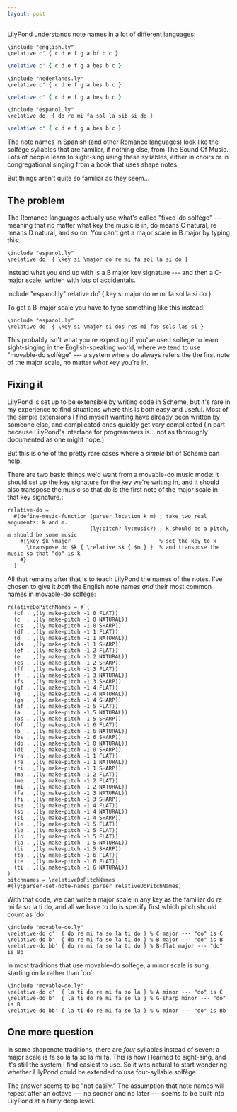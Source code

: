 ```yaml
---
layout: post
---
```


LilyPond understands note names in a lot of different languages:

    \include "english.ly"
    \relative c' { c d e f g a bf b c }

```lilypond
\relative c' { c d e f g a bes b c }
```

    \include "nederlands.ly"
    \relative c' { c d e f g a bes b c }

```lilypond
\relative c' { c d e f g a bes b c }
```

    \include "espanol.ly"
    \relative do' { do re mi fa sol la sib si do }

```lilypond
\relative c' { c d e f g a bes b c }
```

The note names in Spanish (and other Romance languages) look like the
solfège syllables that are familiar, if nothing else, from The Sound Of
Music. Lots of people learn to sight-sing using these syllables, either
in choirs or in congregational singing from a book that uses shape
notes.

But things aren't quite so familiar as they seem...

The problem
-----------

The Romance languages actually use what's called "fixed-do solfège"
---meaning that no matter what key the music is in, <span
class="title-ref">do</span> means C natural, <span
class="title-ref">re</span> means D natural, and so on. You can't get a
major scale in B major by typing this:

    \include "espanol.ly"
    \relative do' { \key si \major do re mi fa sol la si do }

Instead what you end up with is a B major key signature --- and then a
C-major scale, written with lots of accidentals.

include "espanol.ly" relative do' { key si major do re mi fa sol la si
do }

To get a B-major scale you have to type something like this instead:

    \include "espanol.ly"
    \relative do' { \key si \major si dos res mi fas sols las si }

This probably isn't what you're expecting if you've used solfège to
learn sight-singing in the English-speaking world, where we tend to use
"movable-do solfège" --- a system where <span
class="title-ref">do</span> always refers the the first note of the
major scale, no matter *what* key you're in.

Fixing it
---------

LilyPond is set up to be extensible by writing code in Scheme, but it's
rare in my experience to find situations where this is both easy and
useful. Most of the simple extensions I find myself wanting have already
been written by someone else, and complicated ones quickly get *very*
complicated (in part because LilyPond's interface for programmers is...
not as thoroughly documented as one might hope.)

But this is one of the pretty rare cases where a *simple* bit of Scheme
can help.

There are two basic things we'd want from a movable-do music mode: it
should set up the key signature for the key we're writing in, and it
should also transpose the music so that <span
class="title-ref">do</span> is the first note of the major scale in that
key signature.:

    relative-do =
      #(define-music-function (parser location k m) ; take two real arguments: k and m.
                              (ly:pitch? ly:music?) ; k should be a pitch, m should be some music
        #{\key $k \major                            % set the key to k
          \transpose do $k { \relative $k { $m } }  % and transpose the music so that "do" is k
        #}
      )

All that remains after that is to teach LilyPond the names of the notes.
I've chosen to give it *both* the English note names *and* their most
common names in movable-do solfège:

    relativeDoPitchNames = #`(
      (cf . ,(ly:make-pitch -1 0 FLAT))
      (c  . ,(ly:make-pitch -1 0 NATURAL))
      (cs . ,(ly:make-pitch -1 0 SHARP))
      (df . ,(ly:make-pitch -1 1 FLAT))
      (d  . ,(ly:make-pitch -1 1 NATURAL))
      (ds . ,(ly:make-pitch -1 1 SHARP))
      (ef . ,(ly:make-pitch -1 2 FLAT))
      (e  . ,(ly:make-pitch -1 2 NATURAL))
      (es . ,(ly:make-pitch -1 2 SHARP))
      (ff . ,(ly:make-pitch -1 3 FLAT))
      (f  . ,(ly:make-pitch -1 3 NATURAL))
      (fs . ,(ly:make-pitch -1 3 SHARP))
      (gf . ,(ly:make-pitch -1 4 FLAT))
      (g  . ,(ly:make-pitch -1 4 NATURAL))
      (gs . ,(ly:make-pitch -1 4 SHARP))
      (af . ,(ly:make-pitch -1 5 FLAT))
      (a  . ,(ly:make-pitch -1 5 NATURAL))
      (as . ,(ly:make-pitch -1 5 SHARP))
      (bf . ,(ly:make-pitch -1 6 FLAT))
      (b  . ,(ly:make-pitch -1 6 NATURAL))
      (bs . ,(ly:make-pitch -1 6 SHARP))
      (do . ,(ly:make-pitch -1 0 NATURAL))
      (di . ,(ly:make-pitch -1 0 SHARP))
      (ra . ,(ly:make-pitch -1 1 FLAT))
      (re . ,(ly:make-pitch -1 1 NATURAL))
      (ri . ,(ly:make-pitch -1 1 SHARP))
      (ma . ,(ly:make-pitch -1 2 FLAT))
      (me . ,(ly:make-pitch -1 2 FLAT))
      (mi . ,(ly:make-pitch -1 2 NATURAL))
      (fa . ,(ly:make-pitch -1 3 NATURAL))
      (fi . ,(ly:make-pitch -1 3 SHARP))
      (se . ,(ly:make-pitch -1 4 FLAT))
      (so . ,(ly:make-pitch -1 4 NATURAL))
      (si . ,(ly:make-pitch -1 4 SHARP))
      (le . ,(ly:make-pitch -1 5 FLAT))
      (le . ,(ly:make-pitch -1 5 FLAT))
      (lo . ,(ly:make-pitch -1 5 FLAT))
      (la . ,(ly:make-pitch -1 5 NATURAL))
      (li . ,(ly:make-pitch -1 5 SHARP))
      (ta . ,(ly:make-pitch -1 6 FLAT))
      (te . ,(ly:make-pitch -1 6 FLAT))
      (ti . ,(ly:make-pitch -1 6 NATURAL))
    )
    pitchnames = \relativeDoPitchNames
    #(ly:parser-set-note-names parser relativeDoPitchNames)

With that code, we can write a major scale in any key as the familiar
<span class="title-ref">do re mi fa so la ti do</span>, and all we have
to do is specify first which pitch should count as \`do\`:

    \include "movable-do.ly"
    \relative-do c'  { do re mi fa so la ti do } % C major --- "do" is C
    \relative-do b'  { do re mi fa so la ti do } % B major --- "do" is B
    \relative-do bb' { do re mi fa so la ti do } % B-flat major --- "do" is Bb

In most traditions that use movable-do solfège, a minor scale is sung
starting on <span class="title-ref">la</span> rather than \`do\`:

    \include "movable-do.ly"
    \relative-do c'  { la ti do re mi fa so la } % A minor --- "do" is C
    \relative-do b'  { la ti do re mi fa so la } % G-sharp minor --- "do" is B
    \relative-do bb' { la ti do re mi fa so la } % G minor --- "do" is Bb

One more question
-----------------

In some shapenote traditions, there are *four* syllables instead of
seven: a major scale is <span class="title-ref">fa so la fa so la mi
fa</span>. This is how I learned to sight-sing, and it's still the
system I find easiest to use. So it was natural to start wondering
whether LilyPond could be extended to use four-syllable solfège.

The answer seems to be "not easily." The assumption that note names will
repeat after an octave --- no sooner and no later --- seems to be built
into LilyPond at a fairly deep level.
